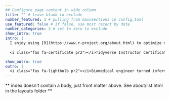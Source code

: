 ```yaml
---
## Configure page content in wide column
title: "" # leave blank to exclude
number_featured: 1 # pulling from mainSections in config.toml
use_featured: false # if false, use most recent by date
number_categories: 3 # set to zero to exclude
show_intro: true
intro: |
  I enjoy using [R](https://www.r-project.org/about.html) to optimize my research workflow and have noticed it making guest appearances elsewhere in my life. I'm certified as an [RStudio Tidyverse Instructor](https://education.rstudio.com/trainers/people/canelon+silvia/) and am passionate about R education as a way to build power in communities. Keep up with my R tinkering in my [blog](post) and teaching in [talks](talk).
  
  <i class="fas fa-certificate pr2"></i>Tidyverse Instructor Certification  &#8729;  [RStudio, PBC](https://education.rstudio.com/trainers/people/canelon+silvia/)  &#8729;  2020

show_outro: true
outro: |
  <i class="fas fa-lightbulb pr2"></i>Biomedical engineer turned informaticist,<br>curious about all intersections of data and society.
---
```


** index doesn't contain a body, just front matter above.
See about/list.html in the layouts folder **
